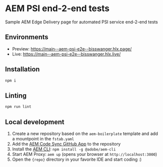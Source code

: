 # AEM PSI end-2-end tests
Sample AEM Edge Delivery page for automated PSI service end-2-end tests

## Environments
- Preview: https://main--aem-psi-e2e--bisswanger.hlx.page/
- Live: https://main--aem-psi-e2e--bisswanger.hlx.live/

## Installation

```sh
npm i
```

## Linting

```sh
npm run lint
```

## Local development

1. Create a new repository based on the `aem-boilerplate` template and add a mountpoint in the `fstab.yaml`
1. Add the [AEM Code Sync GitHub App](https://github.com/apps/aem-code-sync) to the repository
1. Install the [AEM CLI](https://github.com/adobe/aem-cli): `npm install -g @adobe/aem-cli`
1. Start AEM Proxy: `aem up` (opens your browser at `http://localhost:3000`)
1. Open the `{repo}` directory in your favorite IDE and start coding :)

